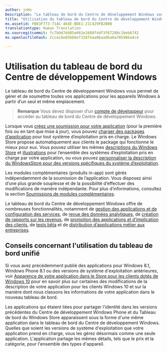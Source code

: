 ```yaml
---
author: jnHs
Description: "Le tableau de bord du Centre de développement Windows vous permet de gérer et de soumettre toutes vos applications pour les appareils Windows à partir d’un seul et même emplacement."
title: "Utilisation du tableau de bord du Centre de développement Windows"
ms.assetid: FB63F773-71AC-464E-BDE1-21C429FB2B0B
translationtype: Human Translation
ms.sourcegitcommit: fc7b0d7dd85e661e1688f4df3f67280c16eb6742
ms.openlocfilehash: 2ccec6e85666ef328f4aa0baa8ba6a705986a4c4

---
```


# Utilisation du tableau de bord du Centre de développement Windows


Le tableau de bord du Centre de développement Windows vous permet de gérer et de soumettre toutes vos applications pour les appareils Windows à partir d’un seul et même emplacement.

> **Remarque** Vous devez disposer d’un [compte de développeur](http://go.microsoft.com/fwlink/p/?LinkId=615100) pour accéder au tableau de bord du Centre de développement Windows.

Lorsque vous [créez une soumission pour votre application](app-submissions.md) (pour la première fois ou en tant que mise à jour), vous pouvez [charger des packages d’application](upload-app-packages.md) pour tout système d’exploitation pris en charge. Le Windows Store propose automatiquement aux clients le package qui fonctionne le mieux pour eux. Vous pouvez utiliser les mêmes [descriptions du Windows Store](create-app-store-listings.md) et [illustrations](app-screenshots-and-images.md) pour l’ensemble des systèmes d’exploitation pris en charge par votre application, ou vous pouvez [personnaliser la description du WindowsStore pour des versions spécifiques du système d’exploitation](create-platform-specific-Store-listings.md).

Les modules complémentaires (produits in-app) sont gérés indépendamment de la soumission de l’application. Vous disposez ainsi d’une plus grande souplesse et de la possibilité d’effectuer des modifications de manière indépendante. Pour plus d’informations, consultez la section [Soumissions de modules complémentaires](add-on-submissions.md).

Le tableau de bord du Centre de développement Windows offre de nombreuses fonctionnalités, notamment de [gestion des applications et de configuration des services](app-management-and-services.md), de [revue des données analytiques](analytics.md), de [création de rapports sur les revenus](payout-summary.md), de [promotion des applications et d’implication des clients](app-promotion-and-customer-engagement.md), de [tests bêta](beta-testing-and-targeted-distribution.md) et de [distribution d’applications métier aux entreprises](distribute-lob-apps-to-enterprises.md).

## Conseils concernant l'utilisation du tableau de bord unifié

Si vous avez précédemment publié des applications pour Windows 8.1, Windows Phone 8.1 ou des versions de système d'exploitation antérieures, voir [Apparence de votre application dans le Store pour les clients dotés de Windows 10](how-your-app-appears-in-the-store-for-windows-10-customers.md) pour en savoir plus sur certaines des modifications de la description de votre application pour les clients Windows 10 et sur la manière dont nous classons les informations de votre application dans le nouveau tableau de bord.

Les applications qui étaient liées pour partager l'identité dans les versions précédentes du Centre de développement Windows Phone et du Tableau de bord du Windows Store apparaissent sous la forme d'une même application dans le tableau de bord du Centre de développement Windows. Quelles que soient les versions de système d'exploitation que votre application prend en charge, vous les gérez désormais comme une seule application. L'application partage les mêmes détails, tels que le prix et la catégorie, pour l'ensemble des types d'appareil.

 

 







<!--HONumber=Aug16_HO5-->


